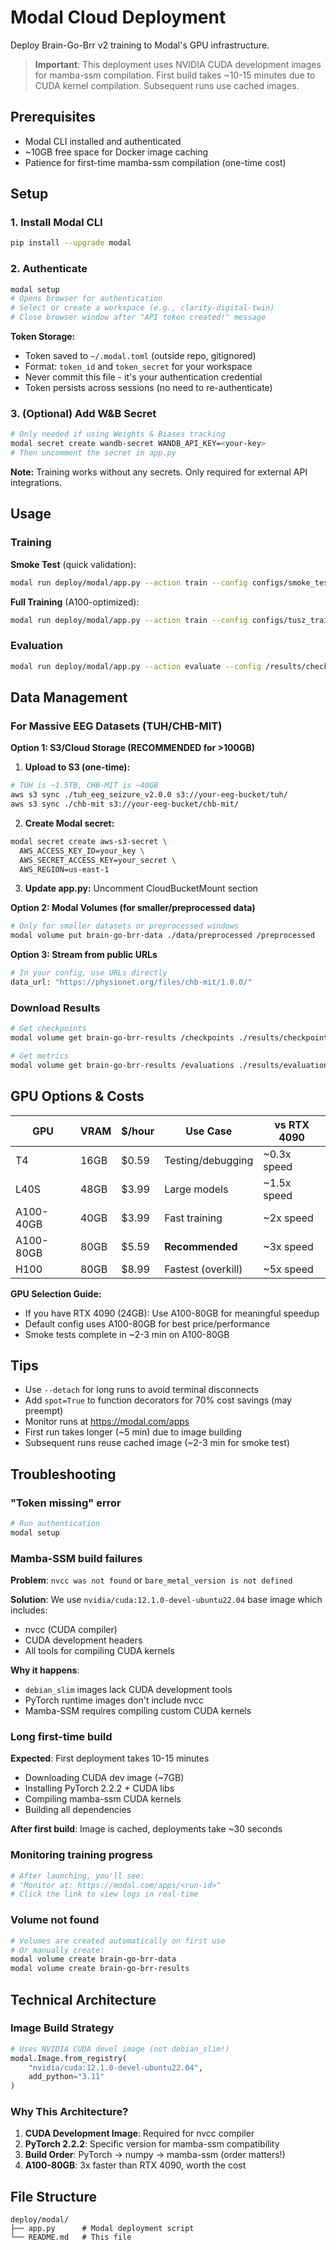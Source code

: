 # Modal Cloud Deployment

Deploy Brain-Go-Brr v2 training to Modal's GPU infrastructure.

> **Important**: This deployment uses NVIDIA CUDA development images for mamba-ssm compilation.
> First build takes ~10-15 minutes due to CUDA kernel compilation. Subsequent runs use cached images.

## Prerequisites

- Modal CLI installed and authenticated
- ~10GB free space for Docker image caching
- Patience for first-time mamba-ssm compilation (one-time cost)

## Setup

### 1. Install Modal CLI
```bash
pip install --upgrade modal
```

### 2. Authenticate
```bash
modal setup
# Opens browser for authentication
# Select or create a workspace (e.g., clarity-digital-twin)
# Close browser window after "API token created!" message
```

**Token Storage:**
- Token saved to `~/.modal.toml` (outside repo, gitignored)
- Format: `token_id` and `token_secret` for your workspace
- Never commit this file - it's your authentication credential
- Token persists across sessions (no need to re-authenticate)

### 3. (Optional) Add W&B Secret
```bash
# Only needed if using Weights & Biases tracking
modal secret create wandb-secret WANDB_API_KEY=<your-key>
# Then uncomment the secret in app.py
```

**Note:** Training works without any secrets. Only required for external API integrations.

## Usage

### Training

**Smoke Test** (quick validation):
```bash
modal run deploy/modal/app.py --action train --config configs/smoke_test.yaml
```

**Full Training** (A100-optimized):
```bash
modal run deploy/modal/app.py --action train --config configs/tusz_train_a100.yaml --detach
```

### Evaluation

```bash
modal run deploy/modal/app.py --action evaluate --config /results/checkpoints/best.ckpt
```

## Data Management

### For Massive EEG Datasets (TUH/CHB-MIT)

**Option 1: S3/Cloud Storage (RECOMMENDED for >100GB)**

1. **Upload to S3 (one-time):**
```bash
# TUH is ~1.5TB, CHB-MIT is ~40GB
aws s3 sync ./tuh_eeg_seizure_v2.0.0 s3://your-eeg-bucket/tuh/
aws s3 sync ./chb-mit s3://your-eeg-bucket/chb-mit/
```

2. **Create Modal secret:**
```bash
modal secret create aws-s3-secret \
  AWS_ACCESS_KEY_ID=your_key \
  AWS_SECRET_ACCESS_KEY=your_secret \
  AWS_REGION=us-east-1
```

3. **Update app.py:** Uncomment CloudBucketMount section

**Option 2: Modal Volumes (for smaller/preprocessed data)**
```bash
# Only for smaller datasets or preprocessed windows
modal volume put brain-go-brr-data ./data/preprocessed /preprocessed
```

**Option 3: Stream from public URLs**
```python
# In your config, use URLs directly
data_url: "https://physionet.org/files/chb-mit/1.0.0/"
```

### Download Results
```bash
# Get checkpoints
modal volume get brain-go-brr-results /checkpoints ./results/checkpoints

# Get metrics
modal volume get brain-go-brr-results /evaluations ./results/evaluations
```

## GPU Options & Costs

| GPU | VRAM | $/hour | Use Case | vs RTX 4090 |
|-----|------|--------|----------|-------------|
| T4 | 16GB | $0.59 | Testing/debugging | ~0.3x speed |
| L40S | 48GB | $3.99 | Large models | ~1.5x speed |
| A100-40GB | 40GB | $3.99 | Fast training | ~2x speed |
| A100-80GB | 80GB | $5.59 | **Recommended** | ~3x speed |
| H100 | 80GB | $8.99 | Fastest (overkill) | ~5x speed |

**GPU Selection Guide:**
- If you have RTX 4090 (24GB): Use A100-80GB for meaningful speedup
- Default config uses A100-80GB for best price/performance
- Smoke tests complete in ~2-3 min on A100-80GB

## Tips

- Use `--detach` for long runs to avoid terminal disconnects
- Add `spot=True` to function decorators for 70% cost savings (may preempt)
- Monitor runs at https://modal.com/apps
- First run takes longer (~5 min) due to image building
- Subsequent runs reuse cached image (~2-3 min for smoke test)

## Troubleshooting

### "Token missing" error
```bash
# Run authentication
modal setup
```

### Mamba-SSM build failures

**Problem**: `nvcc was not found` or `bare_metal_version is not defined`

**Solution**: We use `nvidia/cuda:12.1.0-devel-ubuntu22.04` base image which includes:
- nvcc (CUDA compiler)
- CUDA development headers
- All tools for compiling CUDA kernels

**Why it happens**:
- `debian_slim` images lack CUDA development tools
- PyTorch runtime images don't include nvcc
- Mamba-SSM requires compiling custom CUDA kernels

### Long first-time build

**Expected**: First deployment takes 10-15 minutes
- Downloading CUDA dev image (~7GB)
- Installing PyTorch 2.2.2 + CUDA libs
- Compiling mamba-ssm CUDA kernels
- Building all dependencies

**After first build**: Image is cached, deployments take ~30 seconds

### Monitoring training progress
```bash
# After launching, you'll see:
# "Monitor at: https://modal.com/apps/<run-id>"
# Click the link to view logs in real-time
```

### Volume not found
```bash
# Volumes are created automatically on first use
# Or manually create:
modal volume create brain-go-brr-data
modal volume create brain-go-brr-results
```

## Technical Architecture

### Image Build Strategy
```python
# Uses NVIDIA CUDA devel image (not debian_slim!)
modal.Image.from_registry(
    "nvidia/cuda:12.1.0-devel-ubuntu22.04",
    add_python="3.11"
)
```

### Why This Architecture?
1. **CUDA Development Image**: Required for nvcc compiler
2. **PyTorch 2.2.2**: Specific version for mamba-ssm compatibility
3. **Build Order**: PyTorch → numpy → mamba-ssm (order matters!)
4. **A100-80GB**: 3x faster than RTX 4090, worth the cost

## File Structure

```
deploy/modal/
├── app.py      # Modal deployment script
└── README.md   # This file
```
